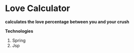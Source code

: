 # Love Calculator

**calculates the love percentage between you and your crush**

**Technologies**
1. Spring
2. Jsp

